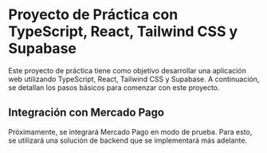 # Proyecto de Práctica con TypeScript, React, Tailwind CSS y Supabase

Este proyecto de práctica tiene como objetivo desarrollar una aplicación web utilizando TypeScript, React, Tailwind CSS y Supabase. A continuación, se detallan los pasos básicos para comenzar con este proyecto.

## Integración con Mercado Pago
Próximamente, se integrará Mercado Pago en modo de prueba. Para esto, se utilizará una solución de backend que se implementará más adelante.
